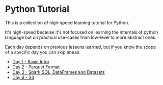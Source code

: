 # Python Tutorial

This is a collection of high-speed learning tutorial for Python.

It's high-speed because it's not focused on learning the internals of python language but on practical use-cases from low-level to more abstract ones.

Each day depends on previous lessons learned, but if you know the scope of a specific day you can skip ahead.


- [Day 1 - Basic Intro](day01/README.md)
- [Day 2 - Parquet Format](day02/README.md)
- [Day 3 - Spark SQL, DataFrames and Datasets](day03/README.md)
- [Day 4 - S3](day04/README.md)

